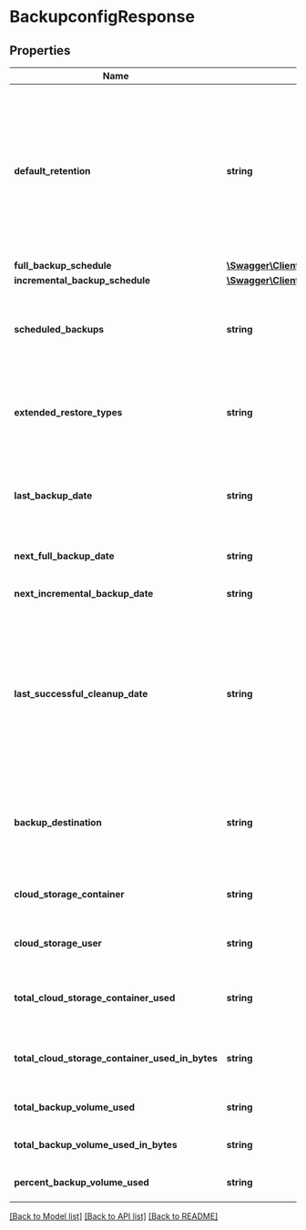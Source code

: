 # BackupconfigResponse

## Properties
Name | Type | Description | Notes
------------ | ------------- | ------------- | -------------
**default_retention** | **string** | Number of days incremental backups and full on-demand backups are retained. If set to &lt;code&gt;null&lt;/code&gt;, backups are retained indefinitely or until you manually delete them.&lt;p&gt;Full scheduled backups are retained until their last related incremental backup is no longer available, if any. | [optional] 
**full_backup_schedule** | [**\Swagger\Client\Model\BackupSchedule**](BackupSchedule.md) |  | [optional] 
**incremental_backup_schedule** | [**\Swagger\Client\Model\BackupSchedule**](BackupSchedule.md) |  | [optional] 
**scheduled_backups** | **string** | Type of scheduled backups. Only value is &lt;code&gt;ALL&lt;/code&gt;. This means both full and incremental scheduled backups are enabled. | [optional] 
**extended_restore_types** | **string** | Only value is &lt;code&gt;pit&lt;/code&gt;. This means that point-in-time restoration is also supported, in addition to restoration by using a backup ID. | [optional] 
**last_backup_date** | **string** | Date and time that the last backup completed.&lt;p&gt;&lt;b&gt;Note:&lt;/b&gt; If there have been no backups, this attribute is omitted. | [optional] 
**next_full_backup_date** | **string** | Scheduled date and time for next full backup. | [optional] 
**next_incremental_backup_date** | **string** | Scheduled date and time for next incremental backup. | [optional] 
**last_successful_cleanup_date** | **string** | Date and time that the last successful cleanup job completed. The cleanup job is run after the scheduled backup for the day is completed. The cleanup job purges old records, deletes expired backups. If there have been no cleanups, this attribute is omitted. | [optional] 
**backup_destination** | **string** | Location of the backups; either &lt;code&gt;BOTH&lt;/code&gt; (which means Disk and Oracle Storage Cloud Service Container) or &lt;code&gt;NONE&lt;/code&gt;. | [optional] 
**cloud_storage_container** | **string** | Name of the Oracle Storage Cloud Service container that is used to store backups. | [optional] 
**cloud_storage_user** | **string** | User name to access the specified Oracle Storage Cloud Service container. | [optional] 
**total_cloud_storage_container_used** | **string** | Total amount, in MBs, of the Storage Cloud Service container space that is currently in use. | [optional] 
**total_cloud_storage_container_used_in_bytes** | **string** | Total amount, in Bytes, of the Storage Cloud Service container space that is currently in use. | [optional] 
**total_backup_volume_used** | **string** | Total amount, in MBs, of the backup volume that is currently in use. | [optional] 
**total_backup_volume_used_in_bytes** | **string** | Total amount, in Bytes, of the backup volume that is currently in use. | [optional] 
**percent_backup_volume_used** | **string** | Total percent of the backup volume that is currently in use. | [optional] 

[[Back to Model list]](../README.md#documentation-for-models) [[Back to API list]](../README.md#documentation-for-api-endpoints) [[Back to README]](../README.md)


